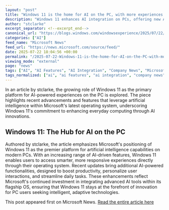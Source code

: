 ```yaml
---
layout: "post"
title: "Windows 11 is the home for AI on the PC, with more experiences available today"
description: "Windows 11 enhances AI integration on PCs, offering new AI-powered experiences for users, as highlighted in this update."
author: "stclarke"
excerpt_separator: <!--excerpt_end-->
canonical_url: "https://blogs.windows.com/windowsexperience/2025/07/22/windows-11-is-the-home-for-ai-on-the-pc-with-even-more-experiences-available-today/"
categories: ["AI"]
feed_name: "Microsoft News"
feed_url: "https://news.microsoft.com/source/feed/"
date: 2025-07-22 18:04:56 +00:00
permalink: "/2025-07-22-Windows-11-is-the-home-for-AI-on-the-PC-with-more-experiences-available-today.html"
viewing_mode: "external"
page: "news"
tags: ["AI", "AI Features", "AI Integration", "Company News", "Microsoft", "News", "Operating System", "PC Experiences", "User Experience", "Windows 11"]
tags_normalized: ["ai", "ai features", "ai integration", "company news", "microsoft", "news", "operating system", "pc experiences", "user experience", "windows 11"]
---
```


In an article by stclarke, the growing role of Windows 11 as the primary platform for AI-powered experiences on the PC is explored. The piece highlights recent advancements and features that leverage artificial intelligence within Microsoft's latest operating system, underscoring Windows 11's commitment to enhancing everyday computing through AI innovations.<!--excerpt_end-->

## Windows 11: The Hub for AI on the PC

Authored by stclarke, the article emphasizes Microsoft's positioning of Windows 11 as the premier platform for artificial intelligence capabilities on modern PCs. With an increasing range of AI-driven features, Windows 11 enables users to access smarter, more responsive experiences directly through their operating system. Recent updates bring additional AI-powered functionalities, designed to boost productivity, personalize user interactions, and streamline daily tasks. These enhancements reflect Microsoft's continued investment in integrating advanced AI tools within its flagship OS, ensuring that Windows 11 stays at the forefront of innovation for PC users seeking intelligent, adaptive technologies.

This post appeared first on Microsoft News. [Read the entire article here](https://blogs.windows.com/windowsexperience/2025/07/22/windows-11-is-the-home-for-ai-on-the-pc-with-even-more-experiences-available-today/)
